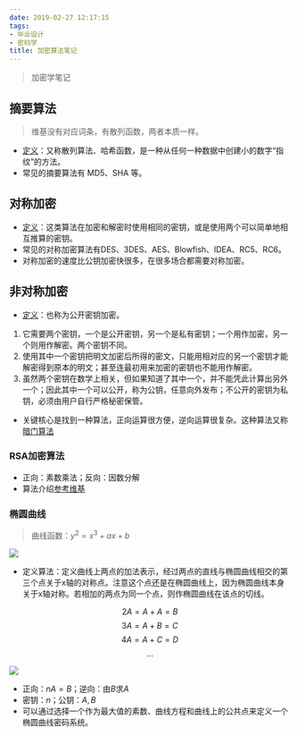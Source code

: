 ```yaml
---
date: 2019-02-27 12:17:15
tags:
- 毕业设计
- 密码学
title: 加密算法笔记
---
```


> 加密学笔记

<!-- more -->

## 摘要算法

> 维基没有对应词条，有散列函数，两者本质一样。

* [定义](https://zh.wikipedia.org/wiki/%E6%95%A3%E5%88%97%E5%87%BD%E6%95%B8)：又称散列算法、哈希函数，是一种从任何一种数据中创建小的数字“指纹”的方法。
* 常见的摘要算法有 MD5、SHA 等。

## 对称加密

* [定义](https://zh.wikipedia.org/wiki/%E5%B0%8D%E7%A8%B1%E5%AF%86%E9%91%B0%E5%8A%A0%E5%AF%86)：这类算法在加密和解密时使用相同的密钥，或是使用两个可以简单地相互推算的密钥。
* 常见的对称加密算法有DES、3DES、AES、Blowfish、IDEA、RC5、RC6。
* 对称加密的速度比公钥加密快很多，在很多场合都需要对称加密。

## 非对称加密

* [定义](https://zh.wikipedia.org/wiki/%E5%85%AC%E5%BC%80%E5%AF%86%E9%92%A5%E5%8A%A0%E5%AF%86)：也称为公开密钥加密。
1. 它需要两个密钥，一个是公开密钥，另一个是私有密钥；一个用作加密，另一个则用作解密。两个密钥不同。
2. 使用其中一个密钥把明文加密后所得的密文，只能用相对应的另一个密钥才能解密得到原本的明文；甚至连最初用来加密的密钥也不能用作解密。
3. 虽然两个密钥在数学上相关，但如果知道了其中一个，并不能凭此计算出另外一个；因此其中一个可以公开，称为公钥，任意向外发布；不公开的密钥为私钥，必须由用户自行严格秘密保管。

* 关键核心是找到一种算法，正向运算很方便，逆向运算很复杂。这种算法又称[暗门算法](https://en.wikipedia.org/wiki/Trapdoor_function)

### RSA加密算法

* 正向：素数乘法；反向：因数分解
* 算法介绍[参考维基](https://zh.wikipedia.org/wiki/RSA%E5%8A%A0%E5%AF%86%E6%BC%94%E7%AE%97%E6%B3%95)

### 椭圆曲线

> 曲线函数：$y^2 = x^3 + ax + b$

![](https://blog.cloudflare.com/content/images/image00.png)

* 定义算法：定义曲线上两点的加法表示，经过两点的直线与椭圆曲线相交的第三个点关于x轴的对称点。注意这个点还是在椭圆曲线上，因为椭圆曲线本身关于x轴对称。若相加的两点为同一个点，则作椭圆曲线在该点的切线。

$$2A = A + A = B$$
$$3A = A + B = C$$
$$4A = A + C = D$$
$$...$$

![](https://blog.cloudflare.com/content/images/image02.gif)

* 正向：$nA = B$；逆向：由$B$求$A$
* 密钥：$n$；公钥：$A, B$
* 可以通过选择一个作为最大值的素数、曲线方程和曲线上的公共点来定义一个椭圆曲线密码系统。